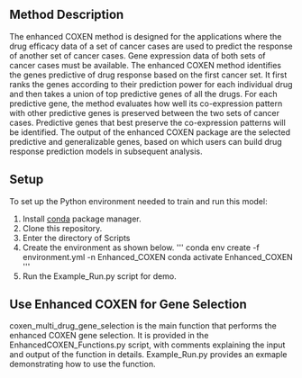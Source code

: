 ## Method Description

The enhanced COXEN method is designed for the applications where the drug efficacy data of a set of cancer cases are used to predict the response of another set of cancer cases. Gene expression data of both sets of cancer cases must be available. The enhanced COXEN method identifies the genes predictive of drug response based on the first cancer set. It first ranks the genes according to their prediction power for each individual drug and then takes a union of top predictive genes of all the drugs. For each predictive gene, the method evaluates how well its co-expression pattern with other predictive genes is preserved between the two sets of cancer cases. Predictive genes that best preserve the co-expression patterns will be identified. The output of the enhanced COXEN package are the selected predictive and generalizable genes, based on which users can build drug response prediction models in subsequent analysis.  

## Setup

To set up the Python environment needed to train and run this model:
1. Install [conda](https://docs.conda.io/en/latest/) package manager.
2. Clone this repository.
3. Enter the directory of Scripts
4. Create the environment as shown below.
    '''
    conda env create -f environment.yml -n Enhanced_COXEN
    conda activate Enhanced_COXEN
    '''
5.  Run the Example_Run.py script for demo.

## Use Enhanced COXEN for Gene Selection

coxen_multi_drug_gene_selection is the main function that performs the enhanced COXEN gene selection. It is provided in the EnhancedCOXEN_Functions.py script, with comments explaining the input and output of the function in details. Example_Run.py provides an exmaple demonstrating how to use the function. 